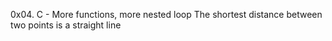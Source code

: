 0x04. C - More functions, more nested loop
The shortest distance between two points is a straight line

